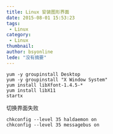 ```yaml
---
title: Linux 安装图形界面
date: 2015-08-01 15:53:23
tags:
 - Linux
category: 
 - Linux
thumbnail: 
author: bsyonline
lede: "没有摘要"
---
```


```shell
yum -y groupinstall Desktop
yum -y groupinstall "X Window System"
yum install libXfont-1.4.5-*
yum install libX11
startx  
```

切换界面失败
```shell
chkconfig --level 35 haldaemon on
chkconfig --level 35 messagebus on
```
